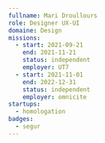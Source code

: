 ```yaml
---
fullname: Mari Droullours
role: Designer UX-UI
domaine: Design
missions:
  - start: 2021-09-21
    end: 2021-11-21
    status: independent
    employer: UT7
  - start: 2021-11-01
    end: 2022-12-31
    status: independent
    employer: omnicite
startups:
  - homologation
badges:
  - segur
---
```


